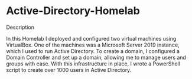 # Active-Directory-Homelab

Description

In this Homelab I deployed and configured two virtual machines using VirtualBox.
One of the machines was a Microsoft Server 2019 instance, which I used to run Active Directory.
To create a domain, I configured a Domain Controller and set up a domain, allowing me to manage users and groups with ease.
With this infrastructure in place, I wrote a PowerShell script to create over 1000 users in Active Directory.
